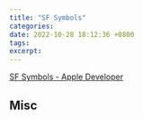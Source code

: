 ```yaml
---
title: "SF Symbols"
categories: 
date: 2022-10-28 18:12:36 +0800
tags: 
excerpt: 
---
```



[SF Symbols - Apple Developer](https://developer.apple.com/sf-symbols/)









## Misc



